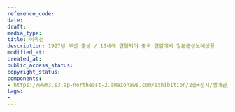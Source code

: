 ```yaml
---
reference_code: 
date: 
draft: 
media_type: 
title: 이옥선
description: 1927년 부산 출생 / 16세에 연행되어 중국 연길에서 일본군성노예생활
modified_at: 
created_at: 
public_access_status: 
copyright_status: 
components:
- https://wwm3.s3.ap-northeast-2.amazonaws.com/exhibition/2층+전시/생애관/할머니들/이옥선.JPG
tags:
- 
---
```


